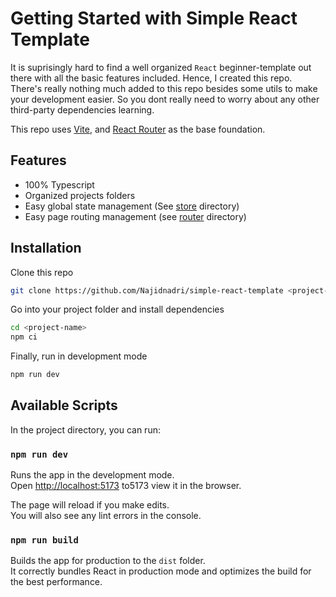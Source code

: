 # Getting Started with Simple React Template

It is suprisingly hard to find a well organized `React` beginner-template out there with all the basic features included. Hence, I created this repo. There's really nothing much added to this repo besides some utils to make your development easier. So you dont really need to worry about any other third-party dependencies learning.

This repo uses [Vite](https://vitejs.dev/guide/), and [React Router](https://reactrouter.com/en/main) as the base foundation.

## Features
- 100% Typescript
- Organized projects folders
- Easy global state management (See [store](./src/store/index.tsx) directory)
- Easy page routing management (see [router](./src/router/index.tsx) directory)

## Installation
Clone this repo 
```bash
git clone https://github.com/Najidnadri/simple-react-template <project-name>
```
Go into your project folder and install dependencies
```bash
cd <project-name>
npm ci
```
Finally, run in development mode
```bash
npm run dev
```

## Available Scripts

In the project directory, you can run:

### `npm run dev`

Runs the app in the development mode.\
Open [http://localhost:5173](http://localhost:) to5173 view it in the browser.

The page will reload if you make edits.\
You will also see any lint errors in the console.

### `npm run build`

Builds the app for production to the `dist` folder.\
It correctly bundles React in production mode and optimizes the build for the best performance.
